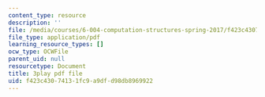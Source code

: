 ```yaml
---
content_type: resource
description: ''
file: /media/courses/6-004-computation-structures-spring-2017/f423c43074131fc9a9dfd98db8969922_z3DEmSG8kPk.pdf
file_type: application/pdf
learning_resource_types: []
ocw_type: OCWFile
parent_uid: null
resourcetype: Document
title: 3play pdf file
uid: f423c430-7413-1fc9-a9df-d98db8969922
---
```

